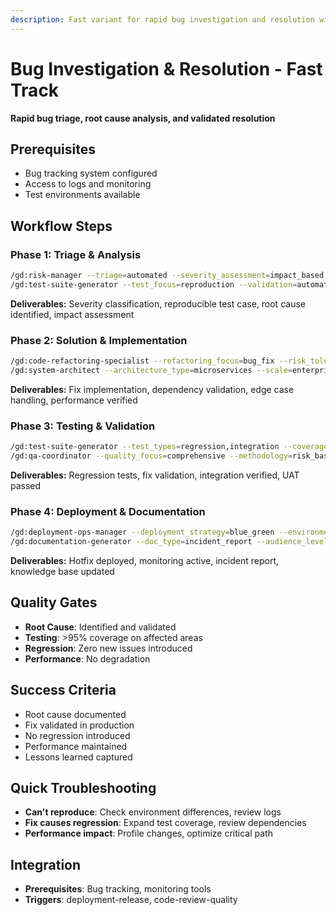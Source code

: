 ```yaml
---
description: Fast variant for rapid bug investigation and resolution with root cause focus
---
```


# Bug Investigation & Resolution - Fast Track

**Rapid bug triage, root cause analysis, and validated resolution**

## Prerequisites

- Bug tracking system configured
- Access to logs and monitoring
- Test environments available

## Workflow Steps

### Phase 1: Triage & Analysis

```bash
/gd:risk-manager --triage=automated --severity_assessment=impact_based --root_cause=comprehensive --risk_focus=technical --assessment_depth=forensic --validation_level=strict
/gd:test-suite-generator --test_focus=reproduction --validation=automated --test_style=exploratory --coverage_target=95 --validation_level=strict
```

**Deliverables:** Severity classification, reproducible test case, root cause identified, impact assessment

### Phase 2: Solution & Implementation

```bash
/gd:code-refactoring-specialist --refactoring_focus=bug_fix --risk_tolerance=conservative --scope=targeted --testing_strategy=comprehensive
/gd:system-architect --architecture_type=microservices --scale=enterprise --complexity=high --validation_level=strict
```

**Deliverables:** Fix implementation, dependency validation, edge case handling, performance verified

### Phase 3: Testing & Validation

```bash
/gd:test-suite-generator --test_types=regression,integration --coverage=fix_focused --test_style=tdd --coverage_target=90 --validation_level=enterprise
/gd:qa-coordinator --quality_focus=comprehensive --methodology=risk_based --maturity_level=optimized --validation_level=strict
```

**Deliverables:** Regression tests, fix validation, integration verified, UAT passed

### Phase 4: Deployment & Documentation

```bash
/gd:deployment-ops-manager --deployment_strategy=blue_green --environment_type=production --monitoring_depth=comprehensive --validation_level=strict --recovery_strategy=automated
/gd:documentation-generator --doc_type=incident_report --audience_level=technical --format_style=detailed --validation_level=strict --content_strategy=comprehensive
```

**Deliverables:** Hotfix deployed, monitoring active, incident report, knowledge base updated

## Quality Gates

- **Root Cause**: Identified and validated
- **Testing**: >95% coverage on affected areas
- **Regression**: Zero new issues introduced
- **Performance**: No degradation

## Success Criteria

- Root cause documented
- Fix validated in production
- No regression introduced
- Performance maintained
- Lessons learned captured

## Quick Troubleshooting

- **Can't reproduce**: Check environment differences, review logs
- **Fix causes regression**: Expand test coverage, review dependencies
- **Performance impact**: Profile changes, optimize critical path

## Integration

- **Prerequisites**: Bug tracking, monitoring tools
- **Triggers**: deployment-release, code-review-quality
